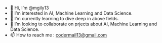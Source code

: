 - 👋 Hi, I’m @mgily13
- 👀 I’m interested in AI, Machine Learning and Data Science.
- 🌱 I’m currently learning to dive deep in above fields. 
- 💞️ I’m looking to collaborate on prjects about AI, Machine Learning and Data Science.
- 📫 How to reach me : codermail13@gmail.com

<!---
mgily13/mgily13 is a ✨ special ✨ repository because its `README.md` (this file) appears on your GitHub profile.
You can click the Preview link to take a look at your changes.
--->
